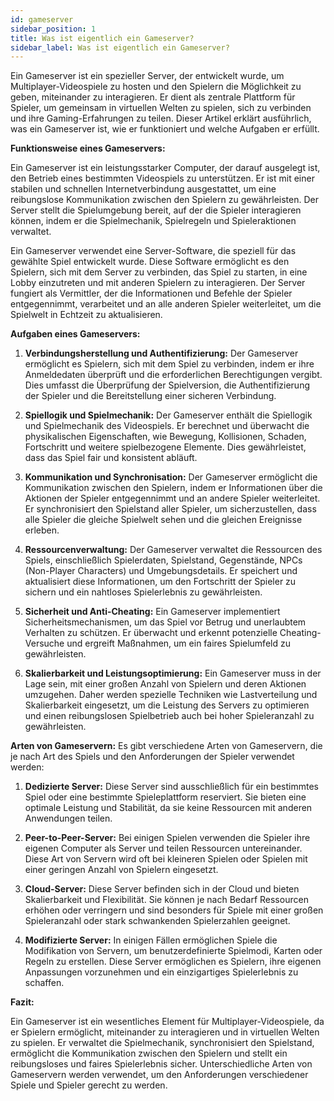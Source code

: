 ```yaml
---
id: gameserver
sidebar_position: 1
title: Was ist eigentlich ein Gameserver?
sidebar_label: Was ist eigentlich ein Gameserver?
---
```


Ein Gameserver ist ein spezieller Server, der entwickelt wurde, um Multiplayer-Videospiele zu hosten und den Spielern die Möglichkeit zu geben, miteinander zu interagieren. Er dient als zentrale Plattform für Spieler, um gemeinsam in virtuellen Welten zu spielen, sich zu verbinden und ihre Gaming-Erfahrungen zu teilen. Dieser Artikel erklärt ausführlich, was ein Gameserver ist, wie er funktioniert und welche Aufgaben er erfüllt.

**Funktionsweise eines Gameservers:**

Ein Gameserver ist ein leistungsstarker Computer, der darauf ausgelegt ist, den Betrieb eines bestimmten Videospiels zu unterstützen. Er ist mit einer stabilen und schnellen Internetverbindung ausgestattet, um eine reibungslose Kommunikation zwischen den Spielern zu gewährleisten. Der Server stellt die Spielumgebung bereit, auf der die Spieler interagieren können, indem er die Spielmechanik, Spielregeln und Spieleraktionen verwaltet.

Ein Gameserver verwendet eine Server-Software, die speziell für das gewählte Spiel entwickelt wurde. Diese Software ermöglicht es den Spielern, sich mit dem Server zu verbinden, das Spiel zu starten, in eine Lobby einzutreten und mit anderen Spielern zu interagieren. Der Server fungiert als Vermittler, der die Informationen und Befehle der Spieler entgegennimmt, verarbeitet und an alle anderen Spieler weiterleitet, um die Spielwelt in Echtzeit zu aktualisieren.

**Aufgaben eines Gameservers:**
1. **Verbindungsherstellung und Authentifizierung:** Der Gameserver ermöglicht es Spielern, sich mit dem Spiel zu verbinden, indem er ihre Anmeldedaten überprüft und die erforderlichen Berechtigungen vergibt. Dies umfasst die Überprüfung der Spielversion, die Authentifizierung der Spieler und die Bereitstellung einer sicheren Verbindung.

2. **Spiellogik und Spielmechanik:** Der Gameserver enthält die Spiellogik und Spielmechanik des Videospiels. Er berechnet und überwacht die physikalischen Eigenschaften, wie Bewegung, Kollisionen, Schaden, Fortschritt und weitere spielbezogene Elemente. Dies gewährleistet, dass das Spiel fair und konsistent abläuft.

3. **Kommunikation und Synchronisation:** Der Gameserver ermöglicht die Kommunikation zwischen den Spielern, indem er Informationen über die Aktionen der Spieler entgegennimmt und an andere Spieler weiterleitet. Er synchronisiert den Spielstand aller Spieler, um sicherzustellen, dass alle Spieler die gleiche Spielwelt sehen und die gleichen Ereignisse erleben.

4. **Ressourcenverwaltung:** Der Gameserver verwaltet die Ressourcen des Spiels, einschließlich Spielerdaten, Spielstand, Gegenstände, NPCs (Non-Player Characters) und Umgebungsdetails. Er speichert und aktualisiert diese Informationen, um den Fortschritt der Spieler zu sichern und ein nahtloses Spielerlebnis zu gewährleisten.

5. **Sicherheit und Anti-Cheating:** Ein Gameserver implementiert Sicherheitsmechanismen, um das Spiel vor Betrug und unerlaubtem Verhalten zu schützen. Er überwacht und erkennt potenzielle Cheating-Versuche und ergreift Maßnahmen, um ein faires Spielumfeld zu gewährleisten.

6. **Skalierbarkeit und Leistungsoptimierung:** Ein Gameserver muss in der Lage sein, mit einer großen Anzahl von Spielern und deren Aktionen umzugehen. Daher werden spezielle Techniken wie Lastverteilung und Skalierbarkeit eingesetzt, um die Leistung des Servers zu optimieren und einen reibungslosen Spielbetrieb auch bei hoher Spieleranzahl zu gewährleisten.

**Arten von Gameservern:**
Es gibt verschiedene Arten von Gameservern, die je nach Art des Spiels und den Anforderungen der Spieler verwendet werden:

1. **Dedizierte Server:** Diese Server sind ausschließlich für ein bestimmtes Spiel oder eine bestimmte Spieleplattform reserviert. Sie bieten eine optimale Leistung und Stabilität, da sie keine Ressourcen mit anderen Anwendungen teilen.

2. **Peer-to-Peer-Server:** Bei einigen Spielen verwenden die Spieler ihre eigenen Computer als Server und teilen Ressourcen untereinander. Diese Art von Servern wird oft bei kleineren Spielen oder Spielen mit einer geringen Anzahl von Spielern eingesetzt.

3. **Cloud-Server:** Diese Server befinden sich in der Cloud und bieten Skalierbarkeit und Flexibilität. Sie können je nach Bedarf Ressourcen erhöhen oder verringern und sind besonders für Spiele mit einer großen Spieleranzahl oder stark schwankenden Spielerzahlen geeignet.

4. **Modifizierte Server:** In einigen Fällen ermöglichen Spiele die Modifikation von Servern, um benutzerdefinierte Spielmodi, Karten oder Regeln zu erstellen. Diese Server ermöglichen es Spielern, ihre eigenen Anpassungen vorzunehmen und ein einzigartiges Spielerlebnis zu schaffen.

**Fazit:**

Ein Gameserver ist ein wesentliches Element für Multiplayer-Videospiele, da er Spielern ermöglicht, miteinander zu interagieren und in virtuellen Welten zu spielen. Er verwaltet die Spielmechanik, synchronisiert den Spielstand, ermöglicht die Kommunikation zwischen den Spielern und stellt ein reibungsloses und faires Spielerlebnis sicher. Unterschiedliche Arten von Gameservern werden verwendet, um den Anforderungen verschiedener Spiele und Spieler gerecht zu werden.